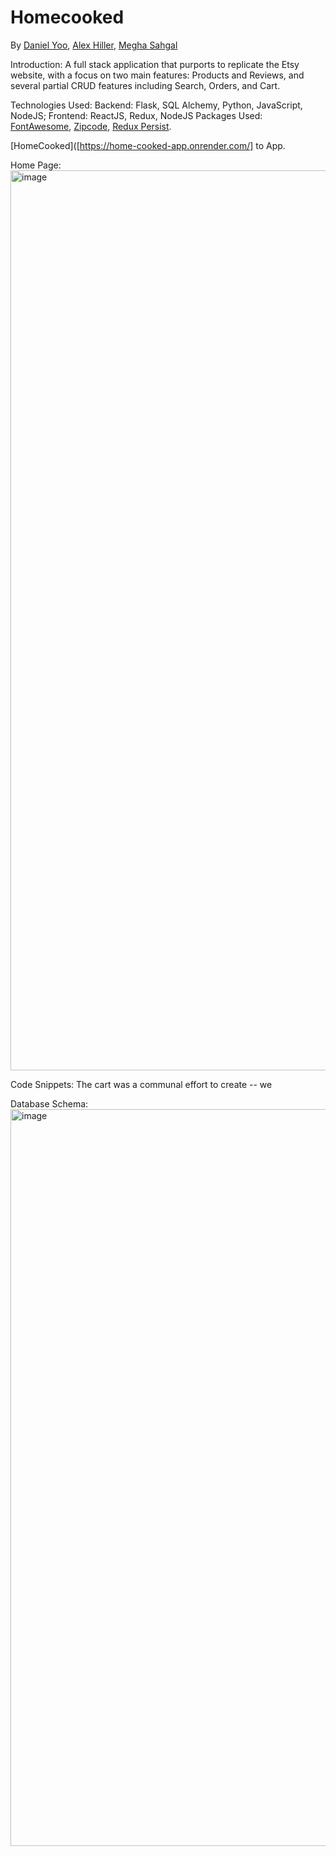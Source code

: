 # Homecooked

By [Daniel Yoo](https://github.com/kympanic), [Alex Hiller](https://github.com/Dudemaster47), [Megha Sahgal](https://github.com/meghasahgal)


Introduction: A full stack application that purports to replicate the Etsy website, with a focus on two main features: Products and Reviews, and several partial CRUD features including Search, Orders, and Cart.

Technologies Used: Backend: Flask, SQL Alchemy, Python, JavaScript, NodeJS; Frontend: ReactJS, Redux, NodeJS
Packages Used: [FontAwesome](https://fontawesome.com/icons?d=gallery&m=free), [Zipcode](https://github.com/buddyeorl/zipcode-city-distance-pkg), [Redux Persist](https://www.npmjs.com/package/redux-persist).

[HomeCooked]([https://home-cooked-app.onrender.com/] to App.

Home Page:
<img width="1440" alt="image" src="https://user-images.githubusercontent.com/1787106/212826919-fa8c6570-6a65-45b9-ad1f-06c2ba2087dd.png">







Code Snippets:
The cart was a communal effort to create -- we 




Database Schema: 
<img width="1179" alt="image" src="https://user-images.githubusercontent.com/1787106/212827342-aa9d662f-af3a-441c-b3a9-8b9b9fc614e7.png">
